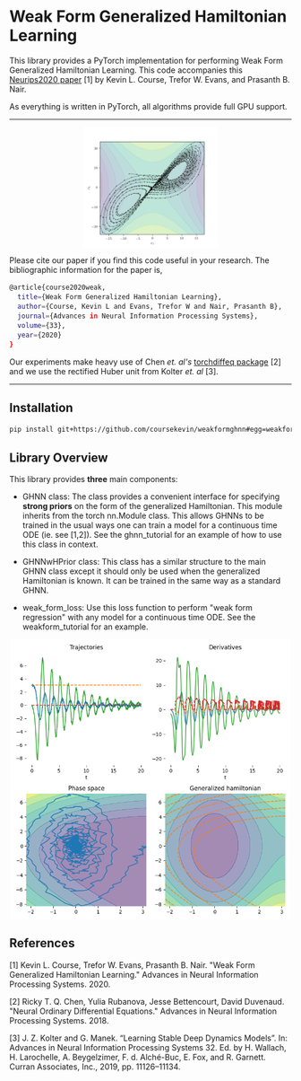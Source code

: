 # Weak Form Generalized Hamiltonian Learning
This library provides a PyTorch implementation for performing Weak Form Generalized Hamiltonian Learning. This code accompanies this [Neurips2020 paper](https://papers.nips.cc/paper/2020/file/d93c96e6a23fff65b91b900aaa541998-Paper.pdf) [1] by Kevin L. Course, Trefor W. Evans, and Prasanth B. Nair.

As everything is written in PyTorch, all algorithms provide full GPU support. 

---

<p align="center">
  <img align="middle" src="./assets/lorenz_trajectories.png" alt="Lorenz63 gen hamiltonian neural net" width="240"/>
</p>


Please cite our paper if you find this code useful in your research. The bibliographic information for the paper is,
```bash
@article{course2020weak,
  title={Weak Form Generalized Hamiltonian Learning},
  author={Course, Kevin L and Evans, Trefor W and Nair, Prasanth B},
  journal={Advances in Neural Information Processing Systems},
  volume={33},
  year={2020}
}
```
Our experiments make heavy use of Chen *et. al's* [torchdiffeq package](https://github.com/rtqichen/torchdiffeq) [2] and we use the rectified Huber unit from Kolter *et. al* [3]. 

---

## Installation 
```bash
pip install git+https://github.com/coursekevin/weakformghnn#egg=weakformghnn
```

## Library Overview
This library provides **three** main components:

* GHNN class: The class provides a convenient interface for specifying **strong priors** on the form of the generalized Hamiltonian. This module inherits from the torch nn.Module class. This allows GHNNs to be trained in the usual ways one can train a model for a continuous time ODE (ie. see [1,2]). See the ghnn_tutorial for an example of how to use this class in context.

* GHNNwHPrior class: This class has a similar structure to the main GHNN class except it should only be used when the generalized Hamiltonian is known. It can be trained in the same way as a standard GHNN. 

* weak_form_loss: Use this loss function to perform "weak form regression" with any model for a continuous time ODE. See the weakform_tutorial for an example. 


<p align="center">
  <img align="middle" src="./assets/pendulum_train.gif" alt="Example pendulum training " width="500"/>
</p>

## References
[1] Kevin L. Course, Trefor W. Evans, Prasanth B. Nair. "Weak Form Generalized Hamiltonian Learning." Advances in Neural Information Processing Systems. 2020.

[2] Ricky T. Q. Chen, Yulia Rubanova, Jesse Bettencourt, David Duvenaud. "Neural Ordinary Differential Equations." Advances in Neural Information Processing Systems. 2018.

[3] J. Z. Kolter and G. Manek. “Learning Stable Deep Dynamics Models”. In: Advances in Neural Information Processing Systems 32. Ed. by H. Wallach, H. Larochelle, A. Beygelzimer, F. d. Alché-Buc, E. Fox, and R. Garnett. Curran Associates, Inc., 2019, pp. 11126–11134.